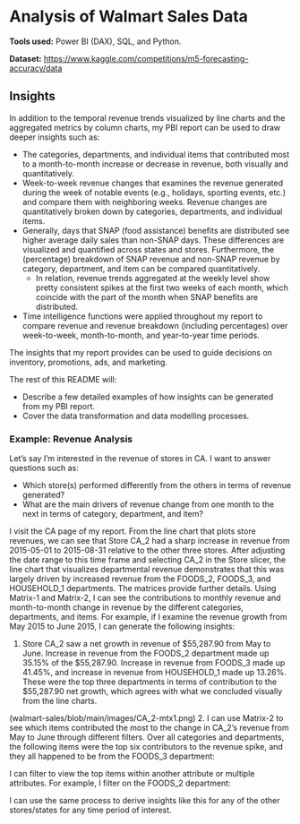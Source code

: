# Analysis of Walmart Sales Data

**Tools used:** Power BI (DAX), SQL, and Python.

**Dataset:** https://www.kaggle.com/competitions/m5-forecasting-accuracy/data

## Insights
In addition to the temporal revenue trends visualized by line charts and the aggregated metrics by column charts, my PBI report can be used to draw deeper insights such as:

- The categories, departments, and individual items that contributed most to a month-to-month increase or decrease in revenue, both visually and quantitatively.
- Week-to-week revenue changes that examines the revenue generated during the week of notable events (e.g., holidays, sporting events, etc.) and compare them with neighboring weeks. Revenue changes are quantitatively broken down by categories, departments, and individual items.
- Generally, days that SNAP (food assistance) benefits are distributed see higher average daily sales than non-SNAP days. These differences are visualized and quantified across states and stores. Furthermore, the (percentage) breakdown of SNAP revenue and non-SNAP revenue by category, department, and item can be compared quantitatively.
  - In relation, revenue trends aggregated at the weekly level show pretty consistent spikes at the first two weeks of each month, which coincide with the part of the month when SNAP benefits are distributed.
- Time intelligence functions were applied throughout my report to compare revenue and revenue breakdown (including percentages) over week-to-week, month-to-month, and year-to-year time periods.

The insights that my report provides can be used to guide decisions on inventory, promotions, ads, and marketing.

The rest of this README will:

- Describe a few detailed examples of how insights can be generated from my PBI report.
- Cover the data transformation and data modelling processes.

### Example: Revenue Analysis

Let’s say I’m interested in the revenue of stores in CA. I want to answer questions such as: 
- Which store(s) performed differently from the others in terms of revenue generated?
- What are the main drivers of revenue change from one month to the next in terms of category, department, and item?

I visit the CA page of my report. From the line chart that plots store revenues, we can see that Store CA_2 had a sharp increase in revenue from 2015-05-01 to 2015-08-31 relative to the other three stores. After adjusting the date range to this time frame and selecting CA_2 in the Store slicer, the line chart that visualizes departmental revenue demonstrates that this was largely driven by increased revenue from the FOODS_2, FOODS_3, and HOUSEHOLD_1 departments. The matrices provide further details. Using Matrix-1 and Matrix-2, I can see the contributions to monthly revenue and month-to-month change in revenue by the different categories, departments, and items. For example, if I examine the revenue growth from May 2015 to June 2015, I can generate the following insights:
1.	Store CA_2 saw a net growth in revenue of $55,287.90 from May to June. Increase in revenue from the FOODS_2 department made up 35.15% of the $55,287.90. Increase in revenue from FOODS_3 made up 41.45%, and increase in revenue from HOUSEHOLD_1 made up 13.26%. These were the top three departments in terms of contribution to the $55,287.90 net growth, which agrees with what we concluded visually from the line charts.

(walmart-sales/blob/main/images/CA_2-mtx1.png)
2.	I can use Matrix-2 to see which items contributed the most to the change in CA_2’s revenue from May to June through different filters. Over all categories and departments, the following items were the top six contributors to the revenue spike, and they all happened to be from the FOODS_3 department:
 

I can filter to view the top items within another attribute or multiple attributes. For example, I filter on the FOODS_2 department:


I can use the same process to derive insights like this for any of the other stores/states for any time period of interest. 




